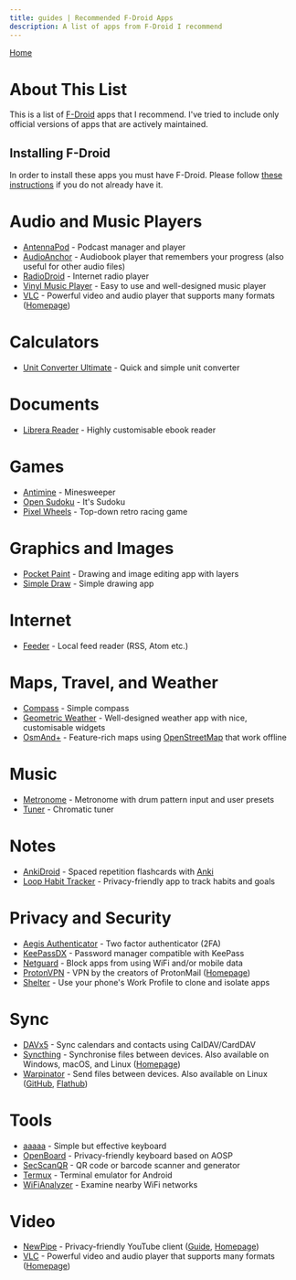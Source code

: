 ```yaml
---
title: guides | Recommended F-Droid Apps
description: A list of apps from F-Droid I recommend 
---
```


[Home](./)

# About This List

This is a list of [F-Droid](https://f-droid.org/) apps that I recommend. I've tried to include only official versions of apps that are actively maintained.

## Installing F-Droid

In order to install these apps you must have F-Droid. Please follow [these instructions](./f-droid) if you do not already have it.

# Audio and Music Players

- [AntennaPod](https://f-droid.org/packages/de.danoeh.antennapod/) - Podcast manager and player 
- [AudioAnchor](https://f-droid.org/packages/com.prangesoftwaresolutions.audioanchor/) - Audiobook player that remembers your progress (also useful for other audio files)
- [RadioDroid](https://f-droid.org/packages/net.programmierecke.radiodroid2/) - Internet radio player
- [Vinyl Music Player](https://f-droid.org/packages/com.poupa.vinylmusicplayer/) - Easy to use and well-designed music player
- [VLC](https://f-droid.org/packages/org.videolan.vlc/) - Powerful video and audio player that supports many formats ([Homepage](https://www.videolan.org/vlc/))

# Calculators

- [Unit Converter Ultimate](https://f-droid.org/packages/com.physphil.android.unitconverterultimate/) - Quick and simple unit converter

# Documents

- [Librera Reader](https://f-droid.org/packages/com.foobnix.pro.pdf.reader/) - Highly customisable ebook reader

# Games

- [Antimine](https://f-droid.org/packages/dev.lucanlm.antimine/) - Minesweeper
- [Open Sudoku](https://f-droid.org/packages/org.moire.opensudoku/) - It's Sudoku
- [Pixel Wheels](https://f-droid.org/packages/com.agateau.tinywheels.android) - Top-down retro racing game

# Graphics and Images

- [Pocket Paint](https://f-droid.org/packages/org.catrobat.paintroid/) - Drawing and image editing app with layers
- [Simple Draw](https://f-droid.org/packages/com.simplemobiletools.draw.pro/) - Simple drawing app

# Internet

- [Feeder](https://f-droid.org/packages/com.nononsenseapps.feeder/) - Local feed reader (RSS, Atom etc.)

# Maps, Travel, and Weather

- [Compass](https://f-droid.org/packages/com.bobek.compass/) - Simple compass
- [Geometric Weather](https://f-droid.org/packages/wangdaye.com.geometricweather/) - Well-designed weather app with nice, customisable widgets
- [OsmAnd+](https://f-droid.org/packages/net.osmand.plus/) - Feature-rich maps using [OpenStreetMap](https://www.openstreetmap.org/) that work offline

# Music

- [Metronome](https://f-droid.org/packages/de.moekadu.metronome/) - Metronome with drum pattern input and user presets
- [Tuner](https://f-droid.org/packages/de.moekadu.tuner/) - Chromatic tuner

# Notes

- [AnkiDroid](https://f-droid.org/packages/com.ichi2.anki) - Spaced repetition flashcards with [Anki](https://apps.ankiweb.net/)
- [Loop Habit Tracker](https://f-droid.org/packages/org.isoron.uhabits/) - Privacy-friendly app to track habits and goals

# Privacy and Security

- [Aegis Authenticator](https://f-droid.org/packages/com.beemdevelopment.aegis/) - Two factor authenticator (2FA)
- [KeePassDX](https://f-droid.org/packages/com.kunzisoft.keepass.libre/) - Password manager compatible with KeePass
- [Netguard](https://f-droid.org/packages/eu.faircode.netguard/) - Block apps from using WiFi and/or mobile data
- [ProtonVPN](https://f-droid.org/packages/ch.protonvpn.android/) - VPN by the creators of ProtonMail ([Homepage](https://protonvpn.com/))
- [Shelter](https://f-droid.org/packages/net.typeblog.shelter/) - Use your phone's Work Profile to clone and isolate apps

# Sync

- [DAVx5](https://f-droid.org/packages/at.bitfire.davdroid/) - Sync calendars and contacts using CalDAV/CardDAV
- [Syncthing](https://f-droid.org/packages/com.nutomic.syncthingandroid/) - Synchronise files between devices. Also available on Windows, macOS, and Linux ([Homepage](https://syncthing.net/))
- [Warpinator](https://f-droid.org/packages/slowscript.warpinator/) - Send files between devices. Also available on Linux ([GitHub](https://github.com/linuxmint/warpinator), [Flathub](https://flathub.org/apps/details/org.x.Warpinator))

# Tools

- [aaaaa](https://f-droid.org/packages/io.github.dkter.aaaaa/) - Simple but effective keyboard
- [OpenBoard](https://f-droid.org/packages/org.dslul.openboard.inputmethod.latin/) - Privacy-friendly keyboard based on AOSP
- [SecScanQR](https://f-droid.org/packages/de.t_dankworth.secscanqr/) - QR code or barcode scanner and generator
- [Termux](https://f-droid.org/packages/com.termux/) - Terminal emulator for Android
- [WiFiAnalyzer](https://f-droid.org/packages/com.vrem.wifianalyzer/) - Examine nearby WiFi networks

# Video

- [NewPipe](https://f-droid.org/packages/org.schabi.newpipe/) - Privacy-friendly YouTube client ([Guide](./newpipe), [Homepage](https://newpipe.net/))
- [VLC](https://f-droid.org/packages/org.videolan.vlc/) - Powerful video and audio player that supports many formats ([Homepage](https://www.videolan.org/vlc/))

